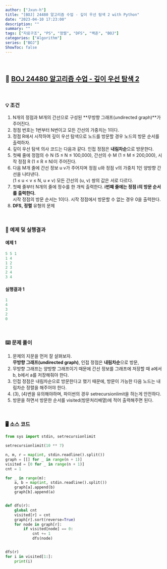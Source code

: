 ```yaml
---
author: ["Jxun-h"]
title: "[BOJ] 24480 알고리즘 수업 - 깊이 우선 탐색 2 with Python"
date: "2023-04-10 17:23:00"
description: ""
summary: ""
tags: ["자료구조", "PS", "정렬", "DFS", "백준", "BOJ"]
categories: ["Algorithm"]
series: ["BOJ"]
ShowToc: false
---
```


<br>

## 📌 <a href="https://www.acmicpc.net/problem/24480" target="_blank">BOJ 24480 알고리즘 수업 - 깊이 우선 탐색 2</a>

<br>

### 💡 조건

1.  N개의 정점과 M개의 간선으로 구성된 **무방향 그래프(undirected graph)**가 주어진다.
2.  정점 번호는 1번부터 N번이고 모든 간선의 가중치는 1이다.
3.  정점 R에서 시작하여 깊이 우선 탐색으로 노드를 방문할 경우 노드의 방문 순서를 출력하자.
4.  깊이 우선 탐색 의사 코드는 다음과 같다. 인접 정점은 **내림차순**으로 방문한다.
5.  첫째 줄에 정점의 수 N (5 ≤ N ≤ 100,000), 간선의 수 M (1 ≤ M ≤ 200,000), 시작 정점 R (1 ≤ R ≤ N)이 주어진다.
6.  다음 M개 줄에 간선 정보 u v가 주어지며 정점 u와 정점 v의 가중치 1인 양방향 간선을 나타낸다.  
    (1 ≤ u < v ≤ N, u ≠ v) 모든 간선의 (u, v) 쌍의 값은 서로 다르다.
7.  첫째 줄부터 N개의 줄에 정수를 한 개씩 출력한다. **i번째 줄에는 정점 i의 방문 순서를 출력한다.**  
    시작 정점의 방문 순서는 1이다. 시작 정점에서 방문할 수 없는 경우 0을 출력한다.
8.  **DFS, 정렬** 유형의 문제

<br>

### 🔖 예제 및 실행결과

#### 예제 1

```py
5 5 1
1 4
1 2
2 3
2 4
3 4
```

#### 실행결과 1

```py
1
4
3
2
0
```

<br>

### ⌨️ 문제 풀이

1.  문제의 지문을 먼저 잘 살펴보자.  
    **무방향 그래프(undirected graph)**, 인접 정점은 **내림차순**으로 방문,
2.  무방향 그래프는 양방향 그래프이기 때문에 간선 정보를 그래프에 저장할 때 a에서 b, b에서 a를 저장해줘야 한다.
3.  인접 정점은 내림차순으로 방문한다고 했기 때문에, 방문이 가능한 다음 노드는 내림차순 정렬을 해주어야 한다.
4.  (3), (4)번을 유의해야하며, 파이썬의 경우 setrecursionlimit을 하는게 안전하다.
5.  방문을 하면서 방문한 순서를 visited(방문처리배열)에 적어 출력해주면 된다.

<br>

### 🖥 소스 코드

```py
from sys import stdin, setrecursionlimit

setrecursionlimit(10 ** 7)

n, m, r = map(int, stdin.readline().split())
graph = [[] for _ in range(n + 1)]
visited = [0 for _ in range(n + 1)]
cnt = 1

for _ in range(m):
    a, b = map(int, stdin.readline().split())
    graph[a].append(b)
    graph[b].append(a)


def dfs(r):
    global cnt
    visited[r] = cnt
    graph[r].sort(reverse=True)
    for node in graph[r]:
        if visited[node] == 0:
            cnt += 1
            dfs(node)


dfs(r)
for i in visited[1:]:
    print(i)
```